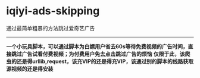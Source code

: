 # iqiyi-ads-skipping
通过最简单粗暴的方法跳过爱奇艺广告<hr>
**一个小玩具脚本，可以通过脚本为白嫖用户省去60s等待免费视频的广告时间，直接跳过广告试看付费视频；为付费用户免去点击跳过广告的烦恼**
**仅限于此，该爬虫的还是得urllib,request，该充VIP的还是得充VIP，该通过别的脚本的线路获取源视频的还是得安装**

